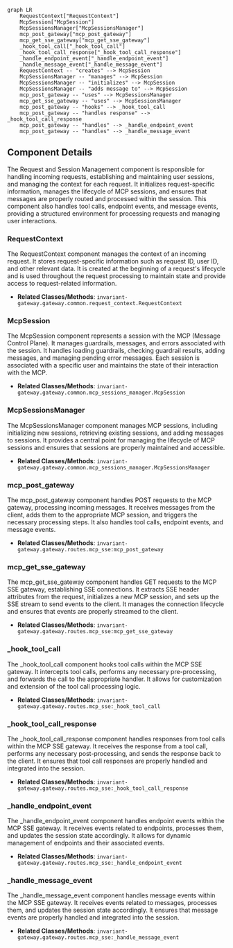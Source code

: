 ```mermaid
graph LR
    RequestContext["RequestContext"]
    McpSession["McpSession"]
    McpSessionsManager["McpSessionsManager"]
    mcp_post_gateway["mcp_post_gateway"]
    mcp_get_sse_gateway["mcp_get_sse_gateway"]
    _hook_tool_call["_hook_tool_call"]
    _hook_tool_call_response["_hook_tool_call_response"]
    _handle_endpoint_event["_handle_endpoint_event"]
    _handle_message_event["_handle_message_event"]
    RequestContext -- "creates" --> McpSession
    McpSessionsManager -- "manages" --> McpSession
    McpSessionsManager -- "initializes" --> McpSession
    McpSessionsManager -- "adds message to" --> McpSession
    mcp_post_gateway -- "uses" --> McpSessionsManager
    mcp_get_sse_gateway -- "uses" --> McpSessionsManager
    mcp_post_gateway -- "hooks" --> _hook_tool_call
    mcp_post_gateway -- "handles response" --> _hook_tool_call_response
    mcp_post_gateway -- "handles" --> _handle_endpoint_event
    mcp_post_gateway -- "handles" --> _handle_message_event
```

## Component Details

The Request and Session Management component is responsible for handling incoming requests, establishing and maintaining user sessions, and managing the context for each request. It initializes request-specific information, manages the lifecycle of MCP sessions, and ensures that messages are properly routed and processed within the session. This component also handles tool calls, endpoint events, and message events, providing a structured environment for processing requests and managing user interactions.

### RequestContext
The RequestContext component manages the context of an incoming request. It stores request-specific information such as request ID, user ID, and other relevant data. It is created at the beginning of a request's lifecycle and is used throughout the request processing to maintain state and provide access to request-related information.
- **Related Classes/Methods**: `invariant-gateway.gateway.common.request_context.RequestContext`

### McpSession
The McpSession component represents a session with the MCP (Message Control Plane). It manages guardrails, messages, and errors associated with the session. It handles loading guardrails, checking guardrail results, adding messages, and managing pending error messages. Each session is associated with a specific user and maintains the state of their interaction with the MCP.
- **Related Classes/Methods**: `invariant-gateway.gateway.common.mcp_sessions_manager.McpSession`

### McpSessionsManager
The McpSessionsManager component manages MCP sessions, including initializing new sessions, retrieving existing sessions, and adding messages to sessions. It provides a central point for managing the lifecycle of MCP sessions and ensures that sessions are properly maintained and accessible.
- **Related Classes/Methods**: `invariant-gateway.gateway.common.mcp_sessions_manager.McpSessionsManager`

### mcp_post_gateway
The mcp_post_gateway component handles POST requests to the MCP gateway, processing incoming messages. It receives messages from the client, adds them to the appropriate MCP session, and triggers the necessary processing steps. It also handles tool calls, endpoint events, and message events.
- **Related Classes/Methods**: `invariant-gateway.gateway.routes.mcp_sse:mcp_post_gateway`

### mcp_get_sse_gateway
The mcp_get_sse_gateway component handles GET requests to the MCP SSE gateway, establishing SSE connections. It extracts SSE header attributes from the request, initializes a new MCP session, and sets up the SSE stream to send events to the client. It manages the connection lifecycle and ensures that events are properly streamed to the client.
- **Related Classes/Methods**: `invariant-gateway.gateway.routes.mcp_sse:mcp_get_sse_gateway`

### _hook_tool_call
The _hook_tool_call component hooks tool calls within the MCP SSE gateway. It intercepts tool calls, performs any necessary pre-processing, and forwards the call to the appropriate handler. It allows for customization and extension of the tool call processing logic.
- **Related Classes/Methods**: `invariant-gateway.gateway.routes.mcp_sse:_hook_tool_call`

### _hook_tool_call_response
The _hook_tool_call_response component handles responses from tool calls within the MCP SSE gateway. It receives the response from a tool call, performs any necessary post-processing, and sends the response back to the client. It ensures that tool call responses are properly handled and integrated into the session.
- **Related Classes/Methods**: `invariant-gateway.gateway.routes.mcp_sse:_hook_tool_call_response`

### _handle_endpoint_event
The _handle_endpoint_event component handles endpoint events within the MCP SSE gateway. It receives events related to endpoints, processes them, and updates the session state accordingly. It allows for dynamic management of endpoints and their associated events.
- **Related Classes/Methods**: `invariant-gateway.gateway.routes.mcp_sse:_handle_endpoint_event`

### _handle_message_event
The _handle_message_event component handles message events within the MCP SSE gateway. It receives events related to messages, processes them, and updates the session state accordingly. It ensures that message events are properly handled and integrated into the session.
- **Related Classes/Methods**: `invariant-gateway.gateway.routes.mcp_sse:_handle_message_event`

